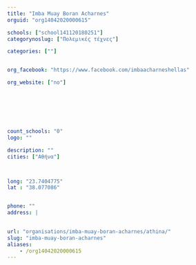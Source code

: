 ```yaml
---
title: "Imba Muay Boran Acharnes"
orguid: "org14042020000615"

schools: ["school141120180251"]
categorynoslug: ["Πολεμικές τέχνες"]

categories: [""]


org_facebook: "https://www.facebook.com/imbaacharneshellas"

org_website: ["no"]







count_schools: "0"
logo: ""

description: ""
cities: ["Αθήνα"]



long: "23.7404775"
lat : "38.077086"


phone: ""
address: |
    

url: "organisations/imba-muay-boran-acharnes/athina/"
slug: "imba-muay-boran-acharnes"
aliases:
    - /org14042020000615
---
```



